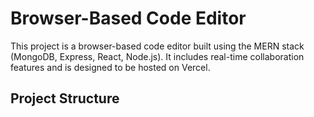 # Browser-Based Code Editor

This project is a browser-based code editor built using the MERN stack (MongoDB, Express, React, Node.js). It includes real-time collaboration features and is designed to be hosted on Vercel.

## Project Structure
